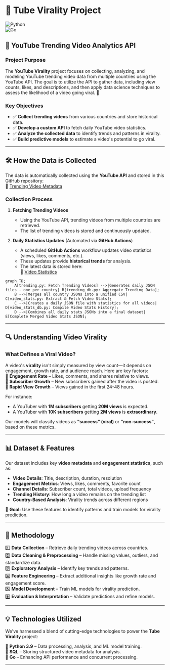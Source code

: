 # 🚀 Tube Virality Project  

![Python](https://img.shields.io/badge/-Python-000?&logo=Python)  
![Go](https://img.shields.io/badge/-Golang-000?&logo=go)  

## 🎯 YouTube Trending Video Analytics API  

### **Project Purpose**  
The **YouTube Virality** project focuses on collecting, analyzing, and modeling YouTube trending video data from multiple countries using the YouTube API. The goal is to utilize the API to gather data, including view counts, likes, and descriptions, and then apply data science techniques to assess the likelihood of a video going viral. 🎥


### **Key Objectives**  
- ✅ **Collect trending videos** from various countries and store historical data.  
- ✅ **Develop a custom API** to fetch daily YouTube video statistics.  
- ✅ **Analyze the collected data** to identify trends and patterns in virality.  
- ✅ **Build predictive models** to estimate a video's potential to go viral.

---

## 🛠️ How the Data is Collected  

The data is automatically collected using the **YouTube API** and stored in this GitHub repository:  
🔗 [Trending Video Metadata](https://github.com/gpsyrou/tube-virality/tree/main/assets/meta/trending)  

### **Collection Process**  
1. **Fetching Trending Videos**  
   - Using the YouTube API, trending videos from multiple countries are retrieved.  
   - The list of trending videos is stored and continuously updated.  

2. **Daily Statistics Updates** (Automated via **GitHub Actions**)  
   - A scheduled **GitHub Actions** workflow updates video statistics (views, likes, comments, etc.).  
   - These updates provide **historical trends** for analysis.  
   - The latest data is stored here:  
     🔗 [Video Statistics](https://github.com/gpsyrou/tube-virality/tree/main/assets/meta/video_stats)  

```mermaid
graph TD;
    A[trending.py: Fetch Trending Videos] -->|Generates daily JSON files - one per country| B[trending_db.py: Aggregate Trending Data];
    B -->|Merges all country JSONs into a unified CSV| C[video_stats.py: Extract & Fetch Video Stats];
    C -->|Creates a daily JSON file with statistics for all videos| D[video_stats_db.py: Compile Video Stats History];
    D -->|Combines all daily stats JSONs into a final dataset| E[Complete Merged Video Stats JSON];
```
---

## 🔍 Understanding Video Virality  

### **What Defines a Viral Video?**  
A video's **virality** isn't simply measured by view count—it depends on engagement, growth rate, and audience reach. Here are key factors:  
📌 **Engagement Rate** – Likes, comments, and shares relative to views.  
📌 **Subscriber Growth** – New subscribers gained after the video is posted.  
📌 **Rapid View Growth** – Views gained in the first 24-48 hours.  

For instance:  
- A YouTuber with **1M subscribers** getting **20M views** is expected.  
- A YouTuber with **10K subscribers** getting **2M views** is **extraordinary**.  

Our models will classify videos as **"success" (viral)** or **"non-success"**, based on these metrics.

---

## 📊 Dataset & Features  

Our dataset includes key **video metadata** and **engagement statistics**, such as:  

- **Video Details**: Title, description, duration, resolution  
- **Engagement Metrics**: Views, likes, comments, favorite count  
- **Channel Details**: Subscriber count, total videos, upload frequency  
- **Trending History**: How long a video remains on the trending list  
- **Country-Based Analysis**: Virality trends across different regions  

📌 **Goal:** Use these features to identify patterns and train models for virality prediction.  

---

## 🔬 Methodology  

1️⃣ **Data Collection** – Retrieve daily trending videos across countries.  
2️⃣ **Data Cleaning & Preprocessing** – Handle missing values, outliers, and standardize data.  
3️⃣ **Exploratory Analysis** – Identify key trends and patterns.  
4️⃣ **Feature Engineering** – Extract additional insights like growth rate and engagement score.  
5️⃣ **Model Development** – Train ML models for virality prediction.  
6️⃣ **Evaluation & Interpretation** – Validate predictions and refine models.  

---

## 💡 Technologies Utilized  

We've harnessed a blend of cutting-edge technologies to power the **Tube Virality** project:  

🔹 **Python 3.9** – Data processing, analysis, and ML model training.  
🔹 **SQL** – Storing structured video metadata for analysis.  
🔹 **Go** – Enhancing API performance and concurrent processing.  

---
